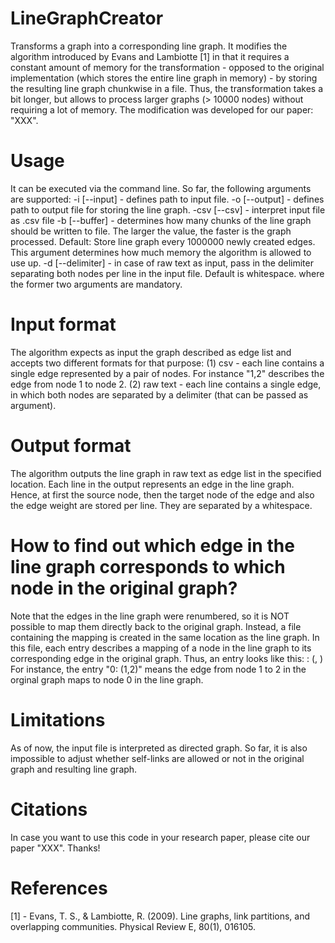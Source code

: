 LineGraphCreator
================

Transforms a graph into a corresponding line graph.
It modifies the algorithm introduced by Evans and Lambiotte [1] in that it requires a constant amount of memory for the transformation  - opposed to the original implementation (which stores the entire line graph in memory) - by storing the resulting line graph chunkwise in a file. Thus, the transformation takes a bit longer, but allows to process larger graphs (> 10000 nodes) without requiring a lot of memory.
The modification was developed for our paper: "XXX".

Usage
=====
It can be executed via the command line. So far, the following arguments are supported:
-i [--input] - defines path to input file.
-o [--output] - defines path to output file for storing the line graph.
-csv [--csv] - interpret input file as .csv file
-b [--buffer] - determines how many chunks of the line graph should be written to file. The larger the value, the faster is                 the graph processed. Default: Store line graph every 1000000 newly created edges. This argument determines                 how much memory the algorithm is allowed to use up.
-d [--delimiter] - in case of raw text as input, pass in the delimiter separating both nodes per line in the input file.                      Default is whitespace.
where the former two arguments are mandatory.

Input format
============
The algorithm expects as input the graph described as edge list and accepts two different formats for that purpose:
(1) csv - each line contains a single edge represented by a pair of nodes. For instance "1,2" describes the edge from node 1 to node 2.
(2) raw text - each line contains a single edge, in which both nodes are separated by a delimiter (that can be passed as argument).

Output format
=============
The algorithm outputs the line graph in raw text as edge list in the specified location.
Each line in the output represents an edge in the line graph. Hence, at first the source node, then the target node of the edge and also the edge weight are stored per line. They are separated by a whitespace.

How to find out which edge in the line graph corresponds to which node in the original graph?
=============================================================================================
Note that the edges in the line graph were renumbered, so it is NOT possible to map them directly back to the original graph. Instead, a file containing the mapping is created in the same location as the line graph. In this file, each entry describes a mapping of a node in the line graph to its corresponding edge in the original graph. Thus, an entry looks like this: 
<Node in line graph>: (<source node in original graph>, <target node in original graph>)
For instance, the entry "0: (1,2)" means the edge from node 1 to 2 in the orginal graph maps to node 0 in the line graph.

Limitations
===========
As of now, the input file is interpreted as directed graph. So far, it is also impossible to adjust whether self-links are allowed or not in the original graph and resulting line graph.

Citations
=========
In case you want to use this code in your research paper, please cite our paper "XXX". Thanks!

References
==========
[1] - Evans, T. S., & Lambiotte, R. (2009). Line graphs, link partitions, and overlapping communities. Physical Review E, 80(1), 016105.
